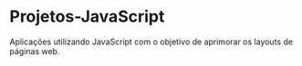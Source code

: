 # Projetos-JavaScript
Aplicações utilizando JavaScript com o objetivo de aprimorar os layouts de páginas web.
